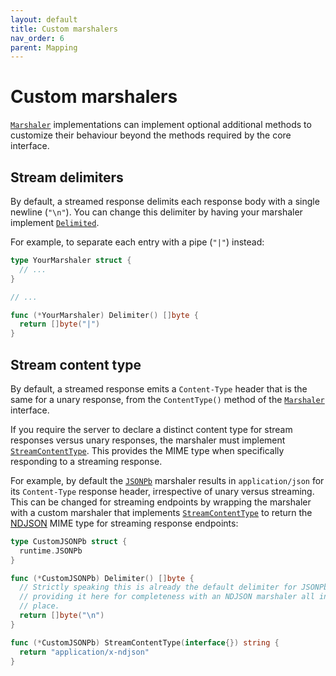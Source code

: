 ```yaml
---
layout: default
title: Custom marshalers
nav_order: 6
parent: Mapping
---
```


# Custom marshalers

[`Marshaler`](https://pkg.go.dev/github.com/kellen-miller/grpc-gateway/runtime?tab=doc#Marshaler)
implementations can implement optional additional methods to customize their
behaviour beyond the methods required by the core interface.

## Stream delimiters

By default, a streamed response delimits each response body with a single
newline (`"\n"`). You can change this delimiter by having your marshaler
implement
[`Delimited`](https://pkg.go.dev/github.com/kellen-miller/grpc-gateway/runtime#Delimited).

For example, to separate each entry with a pipe (`"|"`) instead:

```go
type YourMarshaler struct {
  // ...
}

// ...

func (*YourMarshaler) Delimiter() []byte {
  return []byte("|")
}
```

## Stream content type

By default, a streamed response emits a `Content-Type` header that is the same
for a unary response, from the `ContentType()` method of the
[`Marshaler`](https://pkg.go.dev/github.com/kellen-miller/grpc-gateway/runtime?tab=doc#Marshaler)
interface.

If you require the server to declare a distinct content type for stream
responses versus unary responses, the marshaler must implement
[`StreamContentType`](https://pkg.go.dev/github.com/kellen-miller/grpc-gateway/runtime#StreamContentType).
This provides the MIME type when specifically responding to a streaming
response.

For example, by default the
[`JSONPb`](https://pkg.go.dev/github.com/kellen-miller/grpc-gateway/runtime#JSONPb)
marshaler results in `application/json` for its `Content-Type` response header,
irrespective of unary versus streaming. This can be changed for streaming
endpoints by wrapping the marshaler with a custom marshaler that implements
[`StreamContentType`](https://pkg.go.dev/github.com/kellen-miller/grpc-gateway/runtime#StreamContentType)
to return the [NDJSON](https://github.com/ndjson/ndjson-spec) MIME type for
streaming response endpoints:

```go
type CustomJSONPb struct {
  runtime.JSONPb
}

func (*CustomJSONPb) Delimiter() []byte {
  // Strictly speaking this is already the default delimiter for JSONPb, but
  // providing it here for completeness with an NDJSON marshaler all in one
  // place.
  return []byte("\n")
}

func (*CustomJSONPb) StreamContentType(interface{}) string {
  return "application/x-ndjson"
}
```
